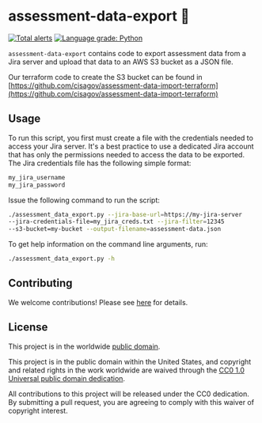 # assessment-data-export 🚀 #

[![Total alerts](https://img.shields.io/lgtm/alerts/g/cisagov/assessment-data-export.svg?logo=lgtm&logoWidth=18)](https://lgtm.com/projects/g/cisagov/assessment-data-export/alerts/)
[![Language grade: Python](https://img.shields.io/lgtm/grade/python/g/cisagov/assessment-data-export.svg?logo=lgtm&logoWidth=18)](https://lgtm.com/projects/g/cisagov/assessment-data-export/context:python)

`assessment-data-export` contains code to export assessment data from a Jira
server and upload that data to an AWS S3 bucket as a JSON file.

Our terraform code to create the S3 bucket can be found in
[https://github.com/cisagov/assessment-data-import-terraform](https://github.com/cisagov/assessment-data-import-terraform)

## Usage ##

To run this script, you first must create a file with the credentials
needed to access your Jira server.  It's a best practice to use a dedicated
Jira account that has only the permissions needed to access the data to be
exported.  The Jira credentials file has the following simple format:

```bash
my_jira_username
my_jira_password
```

Issue the following command to run the script:

```bash
./assessment_data_export.py --jira-base-url=https://my-jira-server
--jira-credentials-file=my_jira_creds.txt --jira-filter=12345
--s3-bucket=my-bucket --output-filename=assessment-data.json
```

To get help information on the command line arguments, run:

```bash
./assessment_data_export.py -h
```

## Contributing ##

We welcome contributions!  Please see [here](CONTRIBUTING.md) for
details.

## License ##

This project is in the worldwide [public domain](LICENSE.md).

This project is in the public domain within the United States, and
copyright and related rights in the work worldwide are waived through
the [CC0 1.0 Universal public domain
dedication](https://creativecommons.org/publicdomain/zero/1.0/).

All contributions to this project will be released under the CC0
dedication. By submitting a pull request, you are agreeing to comply
with this waiver of copyright interest.
